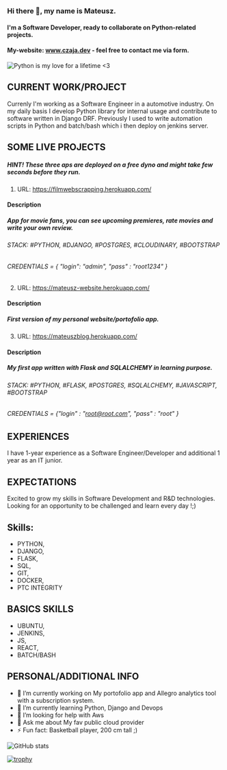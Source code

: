 ### Hi there 👋,  my name is Mateusz.
#### I'm a Software Developer, ready to collaborate on Python-related projects.
#### My-website: www.czaja.dev - feel free to contact me via form.
![Python is my love for a lifetime <3](https://i.ibb.co/GQFKs58/Blue-Modern-Corporate-Computer-and-Technology-Linkedin-Banner-5.png)


## CURRENT WORK/PROJECT
Currenly I'm working as a Software Engineer in a automotive industry. On my daily basis I develop Python library for internal usage and contribute to software written in Django DRF. Previously I used to write automation scripts in Python and batch/bash which i then deploy on jenkins server.


## SOME LIVE PROJECTS
##### HINT! These three aps are deployed on a free dyno and might take few seconds before they run.

1) URL: https://filmwebscrapping.herokuapp.com/
#### Description
##### App for movie fans, you can see upcoming premieres, rate movies and write your own review.
###### STACK: #PYTHON, #DJANGO, #POSTGRES, #CLOUDINARY, #BOOTSTRAP
###### CREDENTIALS = { "login": "admin", "pass" : "root1234" }

2) URL: https://mateusz-website.herokuapp.com/
#### Description
##### First version of my personal website/portofolio app.

3) URL: https://mateuszblog.herokuapp.com/
#### Description
##### My first app written with Flask and SQLALCHEMY in learning purpose.
###### STACK: #PYTHON, #FLASK, #POSTGRES, #SQLALCHEMY, #JAVASCRIPT, #BOOTSTRAP
###### CREDENTIALS = {"login" : "root@root.com", "pass" : "root" }


## EXPERIENCES
I have 1-year experience as a Software Engineer/Developer and additional 1 year as an IT junior.


## EXPECTATIONS
Excited to grow my skills in Software Development and R&D technologies.
Looking for an opportunity to be challenged and learn every day !;)


## Skills: 
- PYTHON, 
- DJANGO,
- FLASK, 
- SQL, 
- GIT,
- DOCKER,
- PTC INTEGRITY

## BASICS SKILLS
- UBUNTU, 
- JENKINS,
- JS, 
- REACT, 
- BATCH/BASH

## PERSONAL/ADDITIONAL INFO
- 🔭 I’m currently working on My portofolio app and Allegro analytics tool with a subscription system.
- 🌱 I’m currently learning Python, Django and Devops 
- 🤔 I’m looking for help with Aws 
- 💬 Ask me about My fav public cloud provider
- ⚡ Fun fact: Basketball player, 200 cm tall ;)  


![GitHub stats](https://github-readme-stats.vercel.app/api?username=mateuszone&show_icons=true)  

[![trophy](https://github-profile-trophy.vercel.app/?username=mateuszone)](https://github.com/ryo-ma/github-profile-trophy)



